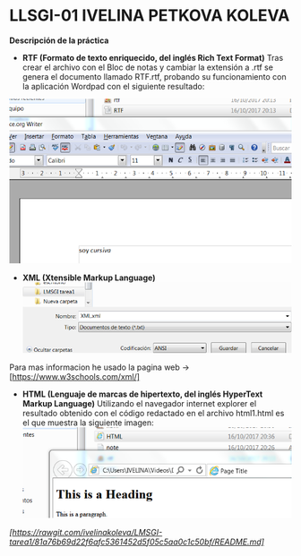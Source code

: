 # LLSGI-01 IVELINA PETKOVA KOLEVA
**Descripción de la práctica**

+ **RTF (Formato de texto enriquecido, del inglés Rich Text Format)**
Tras crear el archivo con el Bloc de notas y cambiar la extensión a .rtf se genera el documento llamado RTF.rtf, probando su funcionamiento con la aplicación Wordpad con el siguiente resultado:

![imagen_BMP](rtf1.bmp)

+ **XML (Xtensible Markup Language)**
![imagen_BMP](xml.bmp)

Para mas informacion he usado la pagina web ->  [https://www.w3schools.com/xml/] 

+ **HTML (Lenguaje de marcas de hipertexto, del inglés HyperText Markup Language)** 
Utilizando el navegador internet explorer el resultado obtenido con el código redactado en el archivo html1.html es el que muestra la siguiente imagen:
![imagen_BMP](html1.bmp)

*[https://rawgit.com/ivelinakoleva/LMSGI-tarea1/81a76b69d22f6afc5361452d5f05c5aa0c1c50bf/README.md]* 

 



